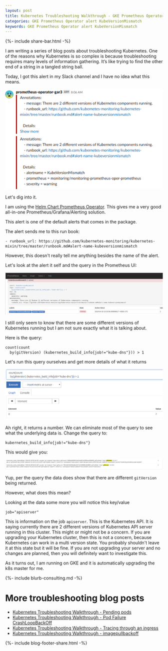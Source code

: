 ```yaml
---
layout: post
title: Kubernetes Troubleshooting Walkthrough - GKE Prometheus Operator alert KubeVersionMismatch
categories: GKE Prometheus Operator alert KubeVersionMismatch
keywords: GKE Prometheus Operator alert KubeVersionMismatch
---
```

{%- include share-bar.html -%}

I am writing a series of blog posts about troubleshooting Kubernetes. One of the reasons why Kubernetes is so complex is because troubleshooting requires many levels of information gathering. It’s like trying to find the other end of a string in a tangled string ball.

Today, I got this alert in my Slack channel and I have no idea what this means.

![Annotations message: There are 2 different versions of Kubernetes components running.](/assets/blog/images/prometheus-alert-KubeVersionMismatch.png)

Let's dig into it.

I am using the <A HREF="https://github.com/helm/charts/tree/master/stable/prometheus-operator">Helm Chart Prometheus Operator</a>.
This gives me a very good all-in-one Prometheus/Grafana/Alerting solution.

This alert is one of the default alerts that comes in the package.

The alert sends me to this run book:

```
- runbook_url: https://github.com/kubernetes-monitoring/kubernetes-mixin/tree/master/runbook.md#alert-name-kubeversionmismatch
```

However, this doesn't really tell me anything besides the name of the alert.

Let's look at the alert it self and the query in the Prometheus UI:

![alert: KubeVersionMismatch expr: count(count by(gitVersion) (kubernetes_build_info{job!="kube-dns"})) > 1](/assets/blog/images/prometheus-alert-KubeVersionMismatch-ui.png)

I still only seem to know that there are some different versions of Kubernetes running
but I am not sure exactly what it is talking about.

Here is the query:

```
count(count
  by(gitVersion) (kubernetes_build_info{job!="kube-dns"})) > 1
```

Let's run this query ourselves and get more details of what it returns

![query](/assets/blog/images/prometheus-alert-KubeVersionMismatch-query-1.png)

Ah right, it returns a number.  We can eliminate most of the query to see what
the underlying data is.  Change the query to:

```
kubernetes_build_info{job!="kube-dns"}
```

This would give you:

![query](/assets/blog/images/prometheus-alert-KubeVersionMismatch-gitversion.png)

Yup, per the query the data does show that there are different `gitVersion` being
returned.  

However, what does this mean?

Looking at the data some more you will notice this key/value

```
job="apiserver"
```

This is information on the job `apiserver`.  This is the Kubernetes API.  It is
saying currently there are 2 different versions of Kubernetes API server running
in this cluster.  This might or might not be a concern.  If you are upgrading
your Kubernetes cluster, then this is not a concern, because Kubernetes can work
in a multi version state.  You probably shouldn't leave it at this state but it will
be fine.  If you are not upgrading your server and no changes are planned, then you will definitely want to investigate this.

As it turns out, I am running on GKE and it is automatically upgrading the k8s
master for me.

{%- include blurb-consulting.md -%}

# More troubleshooting blog posts

* <A HREF="https://managedkube.com/kubernetes/k8sbot/troubleshooting/pending/pod/2019/02/22/pending-pod.html">Kubernetes Troubleshooting Walkthrough - Pending pods</a>
* <A HREF="https://managedkube.com/kubernetes/pod/failure/crashloopbackoff/k8sbot/troubleshooting/2019/02/12/pod-failure-crashloopbackoff.html">Kubernetes Troubleshooting Walkthrough - Pod Failure CrashLoopBackOff</a>
* <A HREF="https://managedkube.com/kubernetes/trace/ingress/service/port/not/matching/pod/k8sbot/2019/02/13/trace-ingress.html">Kubernetes Troubleshooting Walkthrough - Tracing through an ingress</a>
* <A HREF="https://managedkube.com/kubernetes/k8sbot/troubleshooting/imagepullbackoff/2019/02/23/imagepullbackoff.html">Kubernetes Troubleshooting Walkthrough - imagepullbackoff</a>

<!-- Blog footer share -->
{%- include blog-footer-share.html -%}
